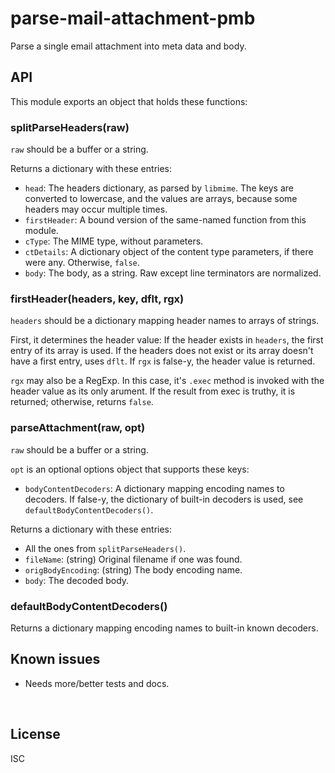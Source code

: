 ﻿
<!--#echo json="package.json" key="name" underline="=" -->
parse-mail-attachment-pmb
=========================
<!--/#echo -->

<!--#echo json="package.json" key="description" -->
Parse a single email attachment into meta data and body.
<!--/#echo -->



API
---

This module exports an object that holds these functions:

### splitParseHeaders(raw)

`raw` should be a buffer or a string.

Returns a dictionary with these entries:

* `head`: The headers dictionary, as parsed by `libmime`.
  The keys are converted to lowercase,
  and the values are arrays, because some headers may occur multiple times.
* `firstHeader`: A bound version of the same-named function from this module.
* `cType`: The MIME type, without parameters.
* `ctDetails`: A dictionary object of the content type parameters,
  if there were any. Otherwise, `false`.
* `body`: The body, as a string. Raw except line terminators are normalized.



### firstHeader(headers, key, dflt, rgx)

`headers` should be a dictionary mapping header names to arrays of strings.

First, it determines the header value:
If the header exists in `headers`, the first entry of its array is used.
If the headers does not exist or its array doesn't have a first entry,
uses `dflt`.
If `rgx` is false-y, the header value is returned.

`rgx` may also be a RegExp. In this case, it's `.exec` method is invoked
with the header value as its only arument. If the result from exec is
truthy, it is returned; otherwise, returns `false`.



### parseAttachment(raw, opt)

`raw` should be a buffer or a string.

`opt` is an optional options object that supports these keys:

* `bodyContentDecoders`: A dictionary mapping encoding names to decoders.
  If false-y, the dictionary of built-in decoders is used,
  see `defaultBodyContentDecoders()`.

Returns a dictionary with these entries:

* All the ones from `splitParseHeaders()`.
* `fileName`: (string) Original filename if one was found.
* `origBodyEncoding`: (string) The body encoding name.
* `body`: The decoded body.



### defaultBodyContentDecoders()

Returns a dictionary mapping encoding names to built-in known decoders.









Known issues
------------

* Needs more/better tests and docs.




&nbsp;


License
-------
<!--#echo json="package.json" key=".license" -->
ISC
<!--/#echo -->
